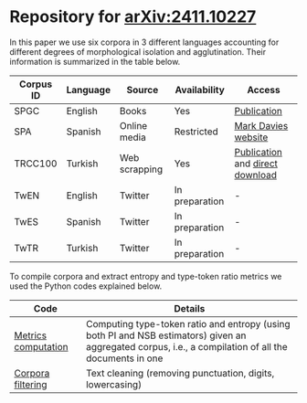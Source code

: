 # Repository for [arXiv:2411.10227](https://arxiv.org/abs/2411.10227)

In this paper we use six corpora in 3 different languages accounting for different degrees of morphological isolation and agglutination. Their information is summarized in the table below.

| Corpus ID | Language | Source | Availability | Access |
|----------|----------|----------|----------|----------|
| SPGC    | English    | Books    | Yes    | [Publication](https://doi.org/10.3390/e22010126)    |
| SPA    | Spanish    | Online media    | Restricted    | [Mark Davies website](https://www.corpusdelespanol.org/web-dial/)    |
| TRCC100    | Turkish    | Web scrapping    | Yes    | [Publication](https://aclanthology.org/2020.acl-main.747/) and [direct download](https://metatext.io/datasets/cc100-turkish)    |
| TwEN    | English    | Twitter    | In preparation    | -    |
| TwES    | Spanish    | Twitter    | In preparation    | -    |
| TwTR    | Turkish    | Twitter    | In preparation    | -    |

To compile corpora and extract entropy and type-token ratio metrics we used the Python codes explained below.

| Code | Details |
|----------|----------|
| [Metrics computation](corpora_analysis_general.py)    | Computing type-token ratio and entropy (using both PI and NSB estimators) given an aggregated corpus, i.e., a compilation of all the documents in one   |
| [Corpora filtering](function_clean_text.py)    | Text cleaning (removing punctuation, digits, lowercasing)   |



